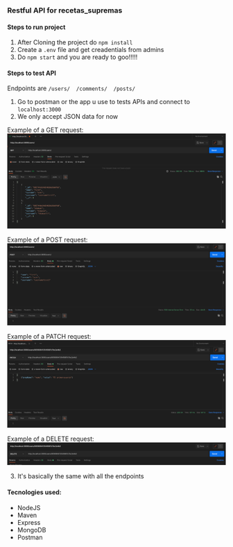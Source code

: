 ### Restful API for recetas_supremas
#### Steps to run project

1. After Cloning the project do `npm install`
2. Create a `.env` file and get creadentials from admins
3. Do `npm start` and you are ready to goo!!!!!

#### Steps to test API
Endpoints are `/users/  /comments/  /posts/`
1. Go to postman or the app u use to tests APIs and connect to `localhost:3000`
2. We only accept JSON data for now

Example of a GET request:
![get](https://github.com/Shamuel/recetas_supremas/blob/testing/readme_images/get.png?raw=true)

Example of a POST request:
![post](https://github.com/Shamuel/recetas_supremas/blob/testing/readme_images/post.png?raw=true)

Example of a PATCH request:
![patch](https://github.com/Shamuel/recetas_supremas/blob/testing/readme_images/patch.png?raw=true)

Example of a DELETE request:
![delete](https://github.com/Shamuel/recetas_supremas/blob/testing/readme_images/delete.png?raw=true)

3. It's basically the same with all the endpoints

#### Tecnologies used:
- NodeJS
- Maven
- Express
- MongoDB
- Postman
